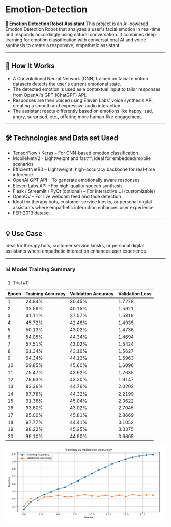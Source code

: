 # Emotion-Detection

**🤖 Emotion Detection Robot Assistant** This project is an AI-powered Emotion Detection Robot that analyzes a user's facial emotion in real-time and responds accordingly using natural conversation. It combines deep learning for emotion classification with conversational AI and voice synthesis to create a responsive, empathetic assistant.

-----
## 🧠 How It Works

- A Convolutional Neural Network (CNN) trained on facial emotion datasets detects the user's current emotional state.
- The detected emotion is used as a contextual input to tailor responses from OpenAI's GPT (ChatGPT) API.
- Responses are then voiced using Eleven Labs' voice synthesis API, creating a smooth and expressive audio interaction.
- The assistant reacts differently based on emotions like happy, sad, angry, surprised, etc., offering more human-like engagement.

-----

## 🛠️ Technologies and Data set Used

- TensorFlow / Keras – For CNN-based emotion classification
- MobileNetV2 - Lightweight and fast**, ideal for embedded/mobile scenarios
- EfficientNetB0 – Lightweight, high-accuracy backbone for real-time inference
- OpenAI GPT API – To generate emotionally aware responses
- Eleven Labs API – For high-quality speech synthesis
- Flask / Streamlit / PyQt (optional) – For interactive UI (customizable)
- OpenCV – For live webcam feed and face detection
- Ideal for therapy bots, customer service kiosks, or personal digital assistants where empathetic interaction enhances user experience
- FER-2013 dataset

----

## 💡 Use Case

Ideal for therapy bots, customer service kiosks, or personal digital assistants where empathetic interaction enhances user experience.

----

### 📊 Model Training Summary

1. Trial #0

| Epoch | Training Accuracy | Validation Accuracy | Validation Loss |
|-------|-------------------|---------------------|-----------------|
| 1     | 24.84%            | 30.45%              | 1.7278          |
| 2     | 33.59%            | 40.15%              | 1.5921          |
| 3     | 41.11%            | 37.57%              | 1.5819          |
| 4     | 45.72%            | 42.46%              | 1.4935          |
| 5     | 50.13%            | 43.02%              | 1.4738          |
| 6     | 54.05%            | 44.34%              | 1.4694          |
| 7     | 57.51%            | 43.02%              | 1.5424          |
| 8     | 61.34%            | 43.16%              | 1.5627          |
| 9     | 64.34%            | 44.13%              | 1.5963          |
| 10    | 69.85%            | 45.60%              | 1.6096          |
| 11    | 75.47%            | 43.92%              | 1.7635          |
| 12    | 78.93%            | 43.30%              | 1.9147          |
| 13    | 83.36%            | 44.76%              | 2.0202          |
| 14    | 87.78%            | 44.32%              | 2.2199          |
| 15    | 91.36%            | 45.04%              | 2.3622          |
| 16    | 93.60%            | 43.02%              | 2.7045          |
| 17    | 95.00%            | 45.81%              | 2.8669          |
| 18    | 97.77%            | 44.41%              | 3.1052          |
| 19    | 98.22%            | 45.25%              | 3.3375          |
| 20    | 99.10%            | 44.90%              | 3.6605          |

![Trial 0](yh/Trial_0.png)




